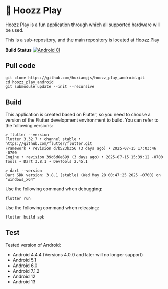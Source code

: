 # :rocket: Hoozz Play

Hoozz Play is a fun application through which all supported hardware will be used.

This is a sub-repository, and the main repository is located at [Hoozz Play](https://github.com/huxiangjs/hoozz_play)

**Build Status**
[![Android CI](https://github.com/huxiangjs/hoozz_play_android/actions/workflows/android.yml/badge.svg?branch=master)](https://github.com/huxiangjs/hoozz_play_android/actions/workflows/android.yml)

## Pull code

```shell
git clone https://github.com/huxiangjs/hoozz_play_android.git
cd hoozz_play_android
git submodule update --init --recursive
```

## Build

This application is created based on Flutter, so you need to choose a version of the Flutter development environment to build. You can refer to the following versions:
```shell
> flutter --version
Flutter 3.32.7 • channel stable • https://github.com/flutter/flutter.git
Framework • revision d7b523b356 (3 days ago) • 2025-07-15 17:03:46 -0700
Engine • revision 39d6d6e699 (3 days ago) • 2025-07-15 15:39:12 -0700
Tools • Dart 3.8.1 • DevTools 2.45.1

> dart --version
Dart SDK version: 3.8.1 (stable) (Wed May 28 00:47:25 2025 -0700) on "windows_x64"
```

Use the following command when debugging:
```shell
flutter run
```

Use the following command when releasing:
```shell
flutter build apk
```

## Test

Tested version of Android:
* Android 4.4.4 (Versions 4.0.0 and later will no longer support)
* Android 5.1
* Android 6.0
* Android 7.1.2
* Android 12
* Android 13

